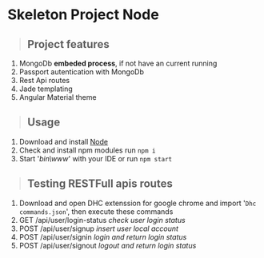 # Skeleton Project Node
>## Project features
1. MongoDb **embeded process**, if not have an current running
2. Passport autentication with MongoDb
3. Rest Api routes
4. Jade templating
5. Angular Material theme


>## Usage
1. Download and install [Node](https://nodejs.org/en/download/) 
2. Check and install npm modules run `npm i`
3. Start '*bin\www*' with your IDE or run `npm start`

>## Testing RESTFull apis routes
1. Download and open DHC extenssion for google chrome and import '`Dhc commands.json`', then execute these commands
2. GET  /api/user/login-status *check user login status*
3. POST /api/user/signup *insert user local account*
4. POST /api/user/signin *login and return login status*
5. POST /api/user/signout *logout and return login status*


